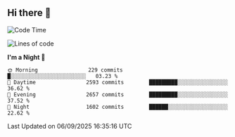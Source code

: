 ## Hi there 👋

<!--
**Wangmerlyn/Wangmerlyn** is a ✨ _special_ ✨ repository because its `README.md` (this file) appears on your GitHub profile.

Here are some ideas to get you started:

- 🔭 I’m currently working on ...
- 🌱 I’m currently learning ...
- 👯 I’m looking to collaborate on ...
- 🤔 I’m looking for help with ...
- 💬 Ask me about ...
- 📫 How to reach me: ...
- 😄 Pronouns: ...
- ⚡ Fun fact: ...
-->
<!--START_SECTION:waka-->
![Code Time](http://img.shields.io/badge/Code%20Time-539%20hrs%203%20mins-blue)

![Lines of code](https://img.shields.io/badge/From%20Hello%20World%20I%27ve%20Written-41.7%20million%20lines%20of%20code-blue)

**I'm a Night 🦉** 

```text
🌞 Morning                229 commits         █░░░░░░░░░░░░░░░░░░░░░░░░   03.23 % 
🌆 Daytime                2593 commits        █████████░░░░░░░░░░░░░░░░   36.62 % 
🌃 Evening                2657 commits        █████████░░░░░░░░░░░░░░░░   37.52 % 
🌙 Night                  1602 commits        ██████░░░░░░░░░░░░░░░░░░░   22.62 % 
```



 Last Updated on 06/09/2025 16:35:16 UTC
<!--END_SECTION:waka-->

